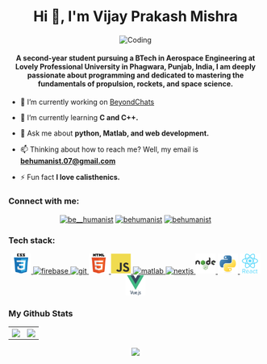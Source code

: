 <h1 align="center">Hi 👋, I'm Vijay Prakash Mishra</h1>

<p align="center">
  <img align="center"  alt="Coding" src="https://i.pinimg.com/736x/13/34/45/13344568c1b3adaeafda2f22c05ae0f1.jpg">
</p>

<h4 align="center">A second-year student pursuing a BTech in Aerospace Engineering at Lovely Professional University in Phagwara, Punjab, India, I am deeply passionate about programming and dedicated to mastering the fundamentals of propulsion, rockets, and space science.</h4>

- 🔭 I’m currently working on [BeyondChats](https://beyondchats.web.app/)

- 🌱 I’m currently learning **C and C++.**

- 💬 Ask me about **python, Matlab, and web development.**

- 📫 Thinking about how to reach me? Well, my email is **behumanist.07@gmail.com**

- ⚡ Fun fact **I love calisthenics.**

<h3 align="left">Connect with me:</h3>

<p align="center">
<a href="https://twitter.com/be__humanist" target="blank"><img align="center" src="https://raw.githubusercontent.com/rahuldkjain/github-profile-readme-generator/master/src/images/icons/Social/twitter.svg" alt="be__humanist" height="30" width="40" /></a>
<a href="https://linkedin.com/in/behumanist" target="blank"><img align="center" src="https://raw.githubusercontent.com/rahuldkjain/github-profile-readme-generator/master/src/images/icons/Social/linked-in-alt.svg" alt="behumanist" height="30" width="40" /></a>
<a href="https://www.hackerrank.com/behumanist" target="blank"><img align="center" src="https://raw.githubusercontent.com/rahuldkjain/github-profile-readme-generator/master/src/images/icons/Social/hackerrank.svg" alt="behumanist" height="30" width="40" /></a>
</p>

<h3 align="left">Tech stack:</h3>

<p align="center"><a href="https://www.w3schools.com/css/" target="_blank" rel="noreferrer"> <img src="https://raw.githubusercontent.com/devicons/devicon/master/icons/css3/css3-original-wordmark.svg" alt="css3" width="40" height="40"/> </a><a href="https://firebase.google.com/" target="_blank" rel="noreferrer"> <img src="https://www.vectorlogo.zone/logos/firebase/firebase-icon.svg" alt="firebase" width="40" height="40"/> </a><a href="https://git-scm.com/" target="_blank" rel="noreferrer"> <img src="https://www.vectorlogo.zone/logos/git-scm/git-scm-icon.svg" alt="git" width="40" height="40"/> </a><a href="https://www.w3.org/html/" target="_blank" rel="noreferrer"> <img src="https://raw.githubusercontent.com/devicons/devicon/master/icons/html5/html5-original-wordmark.svg" alt="html5" width="40" height="40"/> </a><a href="https://developer.mozilla.org/en-US/docs/Web/JavaScript" target="_blank" rel="noreferrer"> <img src="https://raw.githubusercontent.com/devicons/devicon/master/icons/javascript/javascript-original.svg" alt="javascript" width="40" height="40"/> </a><a href="https://www.mathworks.com/" target="_blank" rel="noreferrer"> <img src="https://upload.wikimedia.org/wikipedia/commons/2/21/Matlab_Logo.png" alt="matlab" width="40" height="40"/> </a><a href="https://nextjs.org/" target="_blank" rel="noreferrer"> <img src="https://cdn.worldvectorlogo.com/logos/nextjs-2.svg" alt="nextjs" width="40" height="40"/> </a><a href="https://nodejs.org" target="_blank" rel="noreferrer"> <img src="https://raw.githubusercontent.com/devicons/devicon/master/icons/nodejs/nodejs-original-wordmark.svg" alt="nodejs" width="40" height="40"/> </a><a href="https://www.python.org" target="_blank" rel="noreferrer"> <img src="https://raw.githubusercontent.com/devicons/devicon/master/icons/python/python-original.svg" alt="python" width="40" height="40"/> </a><a href="https://reactjs.org/" target="_blank" rel="noreferrer"> <img src="https://raw.githubusercontent.com/devicons/devicon/master/icons/react/react-original-wordmark.svg" alt="react" width="40" height="40"/> </a><a href="https://vuejs.org/" target="_blank" rel="noreferrer"> <img src="https://raw.githubusercontent.com/devicons/devicon/master/icons/vuejs/vuejs-original-wordmark.svg" alt="vuejs" width="40" height="40"/> </a> </p>

<h3>My Github Stats </h3>

 <table border = "0">
  <tr>
 <a href="https://github.com/akanksha0812/github-readme-stats">
  <td><img align="center" src="https://github-readme-stats.vercel.app/api?username=behumanist&show_icons=true&theme=radical" />
</a>

<a href="https://github.com/akanksha0812/github-readme-stats">
  <td><img align="center" src="https://github-readme-streak-stats.herokuapp.com/?user=behumanist&theme=radical" />
</a>
    </tr>
</table>
<p align = "center">
<img align="center" src="https://github-readme-stats.vercel.app/api/top-langs?username=behumanist&show_icons=true&locale=en&layout=compact&theme=radical" />
 



